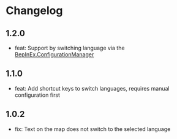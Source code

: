 # Changelog

## 1.2.0
* feat: Support by switching language via the [BepInEx.ConfigurationManager](https://github.com/BepInEx/BepInEx.ConfigurationManager)

## 1.1.0
* feat: Add shortcut keys to switch languages, requires manual configuration first

## 1.0.2
* fix: Text on the map does not switch to the selected language